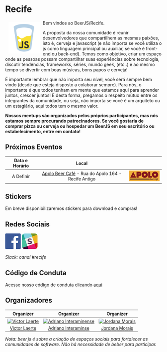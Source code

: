 # Recife

<img src="/docs/images/icon-beerjs.png" align="left" hspace="10" vspace="6" width="20%">

Bem vindos ao BeerJS/Recife.

A proposta da nossa comunidade é reunir desenvolvedores que compartilhem as mesmas paixões, isto é, cerveja e javascript (e não importa se você utiliza o js como linguagem principal ou auxiliar, se você é front-end ou back-end). Temos como objetivo, criar um espaço onde as pessoas possam compartilhar suas experiências sobre tecnologia, discutir tendências, frameworks, séries, mundo geek, (etc..) e ao mesmo tempo se divertir com boas músicas, bons papos e cerveja!

É importante lembrar que não importa seu nível, você será sempre bem vindo (desde que esteja disposto a colaborar sempre). Para nós, o importante é que todos tenham em mente que estamos aqui para aprender juntos, crescer juntos! E desta forma, pregamos o respeito mútuo entre os integrantes da comunidade, ou seja, não importa se você é um arquiteto ou um estagiário, aqui todos tem o mesmo valor.

<b>Nossos meetups são organizados pelos próprios participantes, mas nós estamos sempre procurando patrocinadores. Se você gostaria de comprar pizza ou cerveja ou hospedar um BeerJS em seu escritório ou estabelecimento, entre em contato!</b>

## Próximos Eventos

| Data e Horário | Local |  |
|:-:|:-:|:-:|
| A Definir | [Apolo Beer Café](https://www.facebook.com/apolobeercafe) - Rua do Apolo 164 - Recife Antigo | [![Apolo Beer Café](/docs/images/icon-apolo.png)](https://www.facebook.com/apolobeercafe/)

## Stickers
Em breve disponibilizaremos stickers para download e compras!

## Redes Sociais
[![Facebook](/docs/images/icon-facebook.png)](https://www.facebook.com/beerjsrecife/) [![Slack](/docs/images/icon-slack.png)](https://beerjs-slack-invite.herokuapp.com/)

<i>Slack: canal #recife</i>

## Código de Conduta
Acesse nosso código de conduta clicando [aqui](https://github.com/beerjs/recife/blob/master/Citizen%20Code%20of%20Conduct)

## Organizadores

| Organizer | Organizer | Organizer |
|:-:|:-:|:-:|
| [![Victor Laerte](https://avatars0.githubusercontent.com/u/7623098?s=70)](https://github.com/victorlaerte) | [![Adriano Interaminense](https://avatars2.githubusercontent.com/u/12699849?s=70)](https://github.com/interaminense) | [![Jordana Morais](https://avatars1.githubusercontent.com/u/14336252?s=70)](https://github.com/jordanamorais)
| [Victor Laerte](http://www.victorlaerte.com) | [Adriano Interaminse](https://github.com/interaminense) | [Jordana Morais](https://github.com/jordanamorais) |

<i>Nota: beer.js é sobre a criação de espaços sociais para fortalecer as comunidades de software. Não há necessidade de beber para participar.</i>
